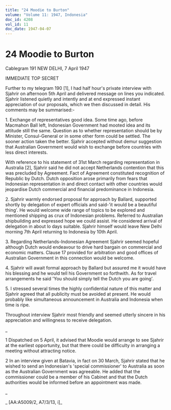 ```yaml
---
title: "24 Moodie to Burton"
volume: "Volume 11: 1947, Indonesia"
doc_id: 4208
vol_id: 11
doc_date: 1947-04-07
---
```


# 24 Moodie to Burton

Cablegram 191 NEW DELHI, 7 April 1947

IMMEDIATE TOP SECRET

Further to my telegram 190 [1], I had half hour's private interview with Sjahrir on afternoon 5th April and delivered message on lines you indicated. Sjahrir listened quietly and intently and at end expressed instant appreciation of our proposals, which we then discussed in detail. His comments may be summarised:-

1\. Exchange of representatives good idea. Some time ago, before Macmahon Ball left, Indonesian Government had mooted idea and its attitude still the same. Question as to whether representation should be by Minister, Consul-General or in some other form could be settled. The sooner action taken the better. Sjahrir accepted without demur suggestion that Australian Government would wish to exchange before countries with less direct interests.

With reference to his statement of 31st March regarding representation in Australia [2], Sjahrir said he did not accept Netherlands contention that this was precluded by Agreement. Fact of Agreement constituted recognition of Republic by Dutch. Dutch opposition arose primarily from fears that Indonesian representation in and direct contact with other countries would jeopardise Dutch commercial and financial predominance in Indonesia.

2\. Sjahrir warmly endorsed proposal for approach by Ballard, supported shortly by delegation of expert officials and said-'it would be a beautiful thing'. He would welcome wide range of topics to be explored and mentioned shipping as crux of Indonesian problems. Referred to Australian shipbuilding and expressed hope we could assist. He considered arrival of delegation in about lo days suitable. Sjahrir himself would leave New Delhi morning 7th April returning to Indonesia by 10th April.

3\. Regarding Netherlands-Indonesian Agreement Sjahrir seemed hopeful although Dutch would endeavour to drive hard bargain on commercial and economic matters. Clause 17 provided for arbitration and good offices of Australian Government in this connection would be welcome.

4\. Sjahrir will await formal approach by Ballard but assured me it would have his blessing and he would tell his Government so forthwith. As for travel arrangements he said 'You should simply tell the Dutch you are going'.

5\. I stressed several times the highly confidential nature of this matter and Sjahrir agreed that all publicity must be avoided at present. He would probably like simultaneous announcement in Australia and Indonesia when time is ripe.

Throughout interview Sjahrir most friendly and seemed utterly sincere in his appreciation and willingness to receive delegation.

_

1 Dispatched on 5 April, it advised that Moodie would arrange to see Sjahrir at the earliest opportunity, but that there could be difficulty in arranging a meeting without attracting notice.

2 In an interview given at Batavia, in fact on 30 March, Sjahrir stated that he wished to send an Indonesian's 'special commissioner' to Australia as soon as the Australian Government was agreeable. He added that the commissioner could be a member of his Cabinet and that the Dutch authorities would be informed before an appointment was made.

_

_ [AA:A5009/2, A7/3/13, i]_
